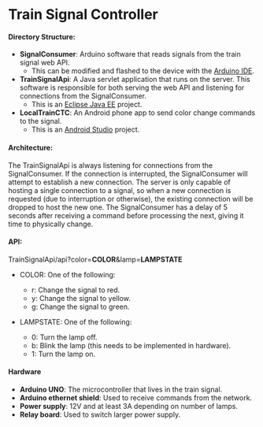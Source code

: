 # Train Signal Controller
#### Directory Structure:
- __SignalConsumer__: Arduino software that reads signals from the train signal web API.
    - This can be modified and flashed to the device with the [Arduino IDE](https://www.arduino.cc/en/Main/Software).
- __TrainSignalApi__: A Java servlet application that runs on the server. This software is responsible for both serving the web API and listening for connections from the SignalConsumer.
    - This is an [Eclipse Java EE](https://www.eclipse.org/downloads/) project.
- __LocalTrainCTC__: An Android phone app to send color change commands to the signal.
    - This is an [Android Studio](https://developer.android.com/studio/) project.

#### Architecture:
The TrainSignalApi is always listening for connections from the SignalConsumer. If the connection is interrupted, the SignalConsumer will attempt to establish a new connection. The server is only capable of hosting a single connection to a signal, so when a new connection is requested (due to interruption or otherwise), the existing connection will be dropped to host the new one. The SignalConsumer has a delay of 5 seconds after receiving a command before processing the next, giving it time to physically change.

#### API:
TrainSignalApi/api?color=__COLOR__&lamp=__LAMPSTATE__

- COLOR: One of the following:
    - r: Change the signal to red.
    - y: Change the signal to yellow.
    - g: Change the signal to green.

- LAMPSTATE: One of the following:
    - 0: Turn the lamp off.
    - b: Blink the lamp (this needs to be implemented in hardware).
    - 1: Turn the lamp on.

#### Hardware

- __Arduino UNO__: The microcontroller that lives in the train signal.
- __Arduino ethernet shield__: Used to receive commands from the network. 
- __Power supply__: 12V and at least 3A depending on number of lamps.
- __Relay board__: Used to switch larger power supply.